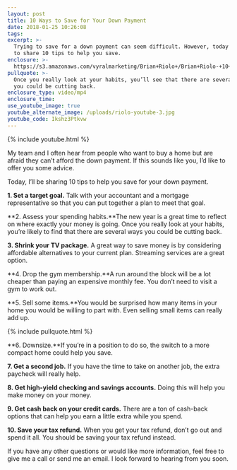 ```yaml
---
layout: post
title: 10 Ways to Save for Your Down Payment
date: 2018-01-25 10:26:08
tags:
excerpt: >-
  Trying to save for a down payment can seem difficult. However, today I’d like
  to share 10 tips to help you save.
enclosure: >-
  https://s3.amazonaws.com/vyralmarketing/Brian+Riolo+/Brian+Riolo-+10+Ways+to+Save+for+Your+Down+Payment.mp4
pullquote: >-
  Once you really look at your habits, you’ll see that there are several ways
  you could be cutting back.
enclosure_type: video/mp4
enclosure_time:
use_youtube_image: true
youtube_alternate_image: /uploads/riolo-youtube-3.jpg
youtube_code: Ikshz3Ptkvw
---
```



{% include youtube.html %}

My team and I often hear from people who want to buy a home but are afraid they can’t afford the down payment. If this sounds like you, I’d like to offer you some advice.

Today, I’ll be sharing 10 tips to help you save for your down payment.

**1. Set a target goal.** Talk with your accountant and a mortgage representative so that you can put together a plan to meet that goal.

**2. Assess your spending habits.**The new year is a great time to reflect on where exactly your money is going. Once you really look at your habits, you’re likely to find that there are several ways you could be cutting back.

**3. Shrink your TV package.** A great way to save money is by considering affordable alternatives to your current plan. Streaming services are a great option.

**4. Drop the gym membership.**A run around the block will be a lot cheaper than paying an expensive monthly fee. You don’t need to visit a gym to work out.

**5. Sell some items.**You would be surprised how many items in your home you would be willing to part with. Even selling small items can really add up.

{% include pullquote.html %}

**6. Downsize.**If you’re in a position to do so, the switch to a more compact home could help you save.

**7. Get a second job.** If you have the time to take on another job, the extra paycheck will really help.

**8. Get high-yield checking and savings accounts.** Doing this will help you make money on your money.

**9. Get cash back on your credit cards.** There are a ton of cash-back options that can help you earn a little extra while you spend.

**10. Save your tax refund.** When you get your tax refund, don’t go out and spend it all. You should be saving your tax refund instead.

If you have any other questions or would like more information, feel free to give me a call or send me an email. I look forward to hearing from you soon.
